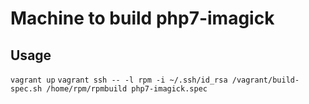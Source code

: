 Machine to build php7-imagick
========


Usage
-------
`vagrant up`
`vagrant ssh -- -l rpm -i ~/.ssh/id_rsa /vagrant/build-spec.sh /home/rpm/rpmbuild php7-imagick.spec`
